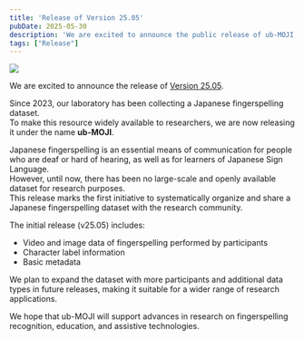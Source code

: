 ```yaml
---
title: 'Release of Version 25.05'
pubDate: 2025-05-30
description: 'We are excited to announce the public release of ub-MOJI, the first Japanese fingerspelling dataset.'
tags: ["Release"]
---
```


![](https://cdn-uploads.huggingface.co/production/uploads/666bac404e6657b7d191de98/ftTv970hei0Cc0aCQtmgx.png)

We are excited to announce the release of [Version 25.05](https://huggingface.co/datasets/kanglabs/ub-MOJI/tree/v25.05).  

Since 2023, our laboratory has been collecting a Japanese fingerspelling dataset.  
To make this resource widely available to researchers, we are now releasing it under the name **ub-MOJI**.  

Japanese fingerspelling is an essential means of communication for people who are deaf or hard of hearing, as well as for learners of Japanese Sign Language.  
However, until now, there has been no large-scale and openly available dataset for research purposes.  
This release marks the first initiative to systematically organize and share a Japanese fingerspelling dataset with the research community.  

The initial release (v25.05) includes:  

- Video and image data of fingerspelling performed by participants  
- Character label information  
- Basic metadata  

We plan to expand the dataset with more participants and additional data types in future releases, making it suitable for a wider range of research applications.  

We hope that ub-MOJI will support advances in research on fingerspelling recognition, education, and assistive technologies.